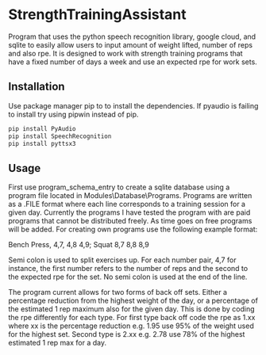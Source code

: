 # StrengthTrainingAssistant
Program that uses the python speech recognition library, google cloud, and sqlite to easily allow users to input amount of weight lifted, number of reps and also rpe. 
It is designed to work with strength training programs that have a fixed number of days a week and use an expected rpe for work sets.

## Installation
Use package manager pip to to install the dependencies. If pyaudio is failing to install try using pipwin instead of pip.
```bash
pip install PyAudio
pip install SpeechRecognition
pip install pyttsx3
```

## Usage
First use program_schema_entry to create a sqlite database using a program file located in Modules\Database\Programs. 
Programs are written as a .FILE format where each line corresponds to a training session for a given day. Currently the programs I have tested the program with are paid programs
that cannot be distributed freely. As time goes on free programs will be added. For creating own programs use the following example format:

Bench Press, 4,7, 4,8 4,9; Squat 8,7 8,8 8,9

Semi colon is used to split exercises up. For each number pair, 4,7 for instance, the first number refers to the number of reps and the second to the expected rpe for the set.
No semi colon is used at the end of the line.

The program current allows for two forms of back off sets. Either a percentage reduction from the highest weight of the day, or a percentage of the estimated 1 rep maximum also for the given day.
This is done by coding the rpe differently for each type. For first type back off code the rpe as 1.xx where xx is the percentage reduction e.g. 1.95 use 95% of the weight used for the highest set. 
Second type is 2.xx e.g. 2.78 use 78% of the highest estimated 1 rep max for a day.
